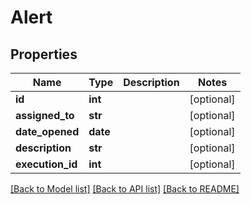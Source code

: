 # Alert

## Properties
Name | Type | Description | Notes
------------ | ------------- | ------------- | -------------
**id** | **int** |  | [optional] 
**assigned_to** | **str** |  | [optional] 
**date_opened** | **date** |  | [optional] 
**description** | **str** |  | [optional] 
**execution_id** | **int** |  | [optional] 

[[Back to Model list]](../README.md#documentation-for-models) [[Back to API list]](../README.md#documentation-for-api-endpoints) [[Back to README]](../README.md)

